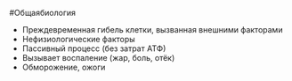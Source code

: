 #Общаябиология 
- Преждевременная гибель клетки, вызванная внешними факторами
- Нефизиологические факторы
- Пассивный процесс (без затрат АТФ)
- Вызывает воспаление (жар, боль, отёк)
- Обморожение, ожоги